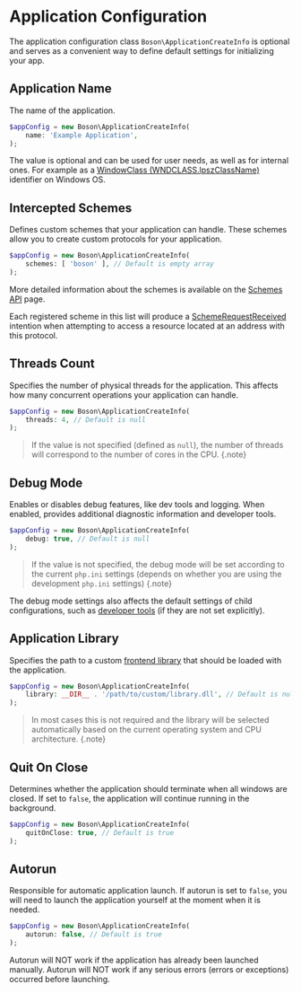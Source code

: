 
# Application Configuration

<primary-label ref="configuration"/>
<show-structure for="chapter" depth="2"/>

The application configuration class `Boson\ApplicationCreateInfo` is
<tooltip term="optional class">optional</tooltip> and serves as a convenient 
way to define default settings for initializing your app.


## Application Name

The name of the application.

```php
$appConfig = new Boson\ApplicationCreateInfo( 
    name: 'Example Application',
);
```

The value is optional and can be used for user needs, as well as for internal ones.
<tip>
For example as a <a href="https://learn.microsoft.com/en-us/windows/win32/learnwin32/creating-a-window#window-classes">
    WindowClass (WNDCLASS.lpszClassName)
</a> identifier on Windows OS.
</tip>


## Intercepted Schemes

Defines custom schemes that your application can handle.
These schemes allow you to create custom protocols for your application.

```php
$appConfig = new Boson\ApplicationCreateInfo( 
    schemes: [ 'boson' ], // Default is empty array
);
```

More detailed information about the schemes is available 
on the [Schemes API](schemes-api.md) page.

<tip>
Each registered scheme in this list will produce a 
<a href="schemes-api-events.md#request-intention">SchemeRequestReceived</a> intention 
when attempting to access a resource located at an address with this protocol.
</tip>


## Threads Count

Specifies the number of physical threads for the application. This affects how
many concurrent operations your application can handle.

```php
$appConfig = new Boson\ApplicationCreateInfo( 
    threads: 4, // Default is null
);
```

> If the value is not specified (defined as `null`), the number of 
> threads will correspond to the number of cores in the CPU.
{.note}
> 

## Debug Mode

Enables or disables debug features, like dev tools and logging. When enabled,
provides additional diagnostic information and developer tools.

```php
$appConfig = new Boson\ApplicationCreateInfo( 
    debug: true, // Default is null
);
```

> If the value is not specified, the debug mode will be set according to the 
> current `php.ini` settings (depends on whether you are using the 
> development `php.ini` settings)
{.note}

<tip>
The debug mode settings also affects the default settings of child 
configurations, such as <a href="webview-configuration.md#dev-tools">developer 
tools</a> (if they are not set explicitly).
</tip>


## Application Library

Specifies the path to a custom 
[frontend library](https://github.com/boson-php/frontend-src/releases) that should 
be loaded with the application.

```php
$appConfig = new Boson\ApplicationCreateInfo( 
    library: __DIR__ . '/path/to/custom/library.dll', // Default is null
);
```

> In most cases this is not required and the library will be selected 
> automatically based on the current operating system and CPU architecture.
{.note}


## Quit On Close

Determines whether the application should terminate when all windows are closed.
If set to `false`, the application will continue running in the background.

```php
$appConfig = new Boson\ApplicationCreateInfo( 
    quitOnClose: true, // Default is true
);
```


## Autorun

Responsible for automatic application launch. If autorun is set to
`false`, you will need to launch the application yourself at the
moment when it is needed.

```php
$appConfig = new Boson\ApplicationCreateInfo( 
    autorun: false, // Default is true
);
```

<warning>
Autorun will NOT work if the application has already been launched manually.
</warning>

<warning>
Autorun will NOT work if any serious errors (errors or exceptions) 
occurred before launching.
</warning>
